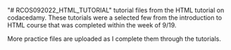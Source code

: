 "# RCOS092022_HTML_TUTORIAL" 
tutorial files from the HTML tutorial on codacedamy.
These tutorials were a selected few from the introduction to HTML
course that was completed within the week of 9/19.


More practice files are uploaded as I complete them through the 
tutorials.
